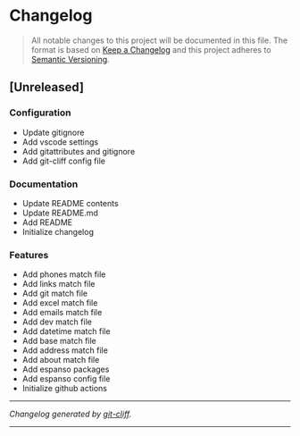 # Changelog

> All notable changes to this project will be documented in this file. The format is based on
[Keep a Changelog](http://keepachangelog.com/) and this project adheres to
[Semantic Versioning](http://semver.org/).

## [Unreleased]

### Configuration

- Update gitignore
- Add vscode settings
- Add gitattributes and gitignore
- Add git-cliff config file

### Documentation

- Update README contents
- Update README.md
- Add README
- Initialize changelog

### Features

- Add phones match file
- Add links match file
- Add git match file
- Add excel match file
- Add emails match file
- Add dev match file
- Add datetime match file
- Add base match file
- Add address match file
- Add about match file
- Add espanso packages
- Add espanso config file
- Initialize github actions

***
*Changelog generated by [git-cliff](https://github.com/orhun/git-cliff).*
***
